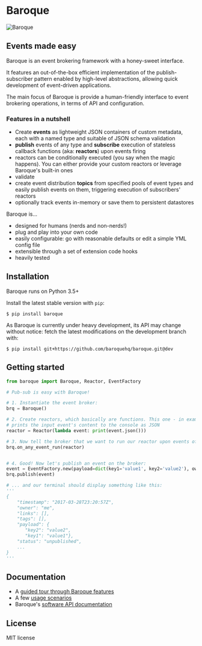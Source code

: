 # Baroque

![Baroque](https://raw.githubusercontent.com/baroquehq/baroque/master/baroque.png)

## Events made easy
Baroque is an event brokering framework with a honey-sweet interface.

It features an out-of-the-box efficient implementation of the publish-subscriber 
pattern enabled by high-level abstractions, allowing quick development of 
event-driven applications.

The main focus of Baroque is provide a human-friendly interface to event
brokering operations, in terms of API and configuration.


### Features in a nutshell
  - Create **events** as lightweight JSON containers of custom metadata, each 
    with a named type and suitable of JSON schema validation
  - **publish** events of any type and **subscribe** execution of stateless 
    callback functions (aka: **reactors**) upon events firing
  - reactors can be conditionally executed (you say when the magic happens). You
    can either provide your custom reactors or leverage Baroque's built-in ones
  - validate
  - create event distribution **topics** from specified pools of event types 
    and easily publish events on them, triggering execution of subscribers'
    reactors
  - optionally track events in-memory or save them to persistent datastores 

Baroque is...
  - designed for humans (nerds and non-nerds!)
  - plug and play into your own code
  - easily configurable: go with reasonable defaults or edit a simple 
    YML config file
  - extensible through a set of extension code hooks
  - heavily tested


##  Installation

Baroque runs on Python 3.5+

Install the latest stable version with `pip`:

```shell
$ pip install baroque
```

As Baroque is currently under heavy development, its API may change without
notice: fetch the latest modifications on the development branch with:

```shell
$ pip install git+https://github.com/baroquehq/baroque.git@dev
```

## Getting started
```python
from baroque import Baroque, Reactor, EventFactory

# Pub-sub is easy with Baroque!

# 1. Instantiate the event broker:
brq = Baroque()

# 2. Create reactors, which basically are functions. This one - in example -
# prints the input event's content to the console as JSON
reactor = Reactor(lambda event: print(event.json()))

# 3. Now tell the broker that we want to run our reactor upon events of any type:
brq.on_any_event_run(reactor)


# 4. Good! Now let's publish an event on the broker:
event = EventFactory.new(payload=dict(key1='value1', key2='value2'), owner='me')
brq.publish(event)

# ... and our terminal should display something like this:
'''
{
    "timestamp": "2017-03-28T23:20:57Z",
	"owner": "me",
	"links": [],
	"tags": [],
	"payload": {
	   "key2": "value2",
	   "key1": "value1"},
	"status": "unpublished",
    ...
}
'''
```


## Documentation
  - A [guided tour through Baroque features](http://baroque.readthedocs.io/en/latest/usage.html)
  - A few [usage scenarios](http://baroque.readthedocs.io/en/latest/examples.html)
  - Baroque's [software API documentation](http://baroque.readthedocs.io/en/latest/baroque.html)

## License
MIT license


